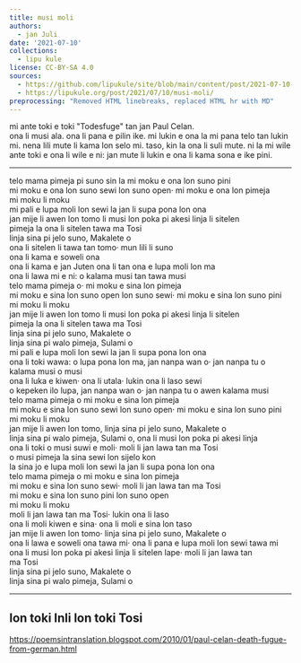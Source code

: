 ```yaml
---
title: musi moli
authors:
  - jan Juli
date: '2021-07-10'
collections:
  - lipu kule
license: CC-BY-SA 4.0
sources:
  - https://github.com/lipukule/site/blob/main/content/post/2021-07-10-musi_moli.md
  - https://lipukule.org/post/2021/07/10/musi-moli/
preprocessing: "Removed HTML linebreaks, replaced HTML hr with MD"
---
```


mi ante toki e toki "Todesfuge" tan jan Paul Celan.  
ona li musi ala. ona li pana e pilin ike. mi lukin e ona la mi pana telo tan lukin mi. nena lili mute li kama lon selo mi. taso, kin la ona li suli mute. ni la mi wile ante toki e ona li wile e ni: jan mute li lukin e ona li kama sona e ike pini.

***  

telo mama pimeja pi suno sin la mi moku e ona lon suno pini  
mi moku e ona lon suno sewi lon suno open· mi moku e ona lon pimeja  
mi moku li moku  
mi pali e lupa moli lon sewi la jan li supa pona lon ona  
jan mije li awen lon tomo li musi lon poka pi akesi linja li sitelen  
pimeja la ona li sitelen tawa ma Tosi  
linja sina pi jelo suno, Makalete o  
ona li sitelen li tawa tan tomo· mun lili li suno  
ona li kama e soweli ona  
ona li kama e jan Juten ona li tan ona e lupa moli lon ma  
ona li lawa mi e ni: o kalama musi tan tawa musi  
telo mama pimeja o· mi moku e sina lon pimeja  
mi moku e sina lon suno open lon suno sewi· mi moku e sina lon suno pini  
mi moku li moku  
jan mije li awen lon tomo li musi lon poka pi akesi linja li sitelen  
pimeja la ona li sitelen tawa ma Tosi  
linja sina pi jelo suno, Makalete o  
linja sina pi walo pimeja, Sulami o  
mi pali e lupa moli lon sewi la jan li supa pona lon ona  
ona li toki wawa: o lupa pona lon ma, jan nanpa wan o· jan nanpa tu o kalama musi o musi  
ona li luka e kiwen· ona li utala· lukin ona li laso sewi  
o kepeken ilo lupa, jan nanpa wan o· jan nanpa tu o awen kalama musi  
telo mama pimeja o mi moku e sina lon pimeja  
mi moku e sina lon suno sewi lon suno open· mi moku e sina lon suno pini  
mi moku li moku  
jan mije li awen lon tomo, linja sina pi jelo suno, Makalete o  
linja sina pi walo pimeja, Sulami o, ona li musi lon poka pi akesi linja  
ona li toki o musi suwi e moli· moli li jan lawa tan ma Tosi  
o musi pimeja la sina sewi lon sijelo kon  
la sina jo e lupa moli lon sewi la jan li supa pona lon ona  
telo mama pimeja o mi moku e sina lon pimeja  
mi moku e sina lon suno sewi· moli li jan lawa tan ma Tosi  
mi moku e sina lon suno pini lon suno open  
mi moku li moku  
moli li jan lawa tan ma Tosi· lukin ona li laso  
ona li moli kiwen e sina· ona li moli e sina lon taso  
jan mije li awen lon tomo· linja sina pi jelo suno, Makalete o  
ona li lawa e soweli ona tawa mi· ona li pana e lupa moli lon sewi tawa mi  
ona li musi lon poka pi akesi linja li sitelen lape· moli li jan lawa tan  
ma Tosi  
linja sina pi jelo suno, Makalete o  
linja sina pi walo pimeja, Sulami o

***

## lon toki Inli lon toki Tosi
https://poemsintranslation.blogspot.com/2010/01/paul-celan-death-fugue-from-german.html
